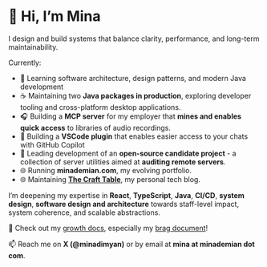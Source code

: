 # 👋 Hi, I’m Mina

<!--
**minademian/minademian** is a ✨ _special_ ✨ repository because its `README.md` (this file) appears on your GitHub profile.

Here are some ideas to get you started:

- 🔭 I’m currently working on ...
- 🌱 I’m currently learning ...
- 👯 I’m looking to collaborate on ...
- 🤔 I’m looking for help with ...
- 💬 Ask me about ...
- 📫 How to reach me: ...
- ⚡ Fun fact: ...
-->

I design and build systems that balance clarity, performance, and long-term maintainability.

Currently:

- 🌱 Learning software architecture, design patterns, and modern Java development
- ☕  Maintaining two **Java packages in production**, exploring developer tooling and cross-platform desktop applications.
- 🎧 Building a **MCP server** for my employer that **mines and enables quick access** to libraries of audio recordings.
- 🔧 Building a **VSCode plugin** that enables easier access to your chats with GitHub Copilot
- 🔧 Leading development of an **open-source candidate project** - a collection of server utilities aimed at **auditing remote servers**.
- 🌐 Running **minademian.com**, my evolving portfolio.
- 🌐 Maintaining [**The Craft Table**](https://blog.minademian.com), my personal tech blog.

I’m deepening my expertise in **React**, **TypeScript**, **Java**, **CI/CD**, **system design**, **software design and architecture** towards staff-level impact, system coherence, and scalable abstractions.

💬 Check out my [growth docs](https://github.com/minademian/growth-docs), especially my [brag document](https://github.com/minademian/growth-docs/brag-document.md])!

📫 Reach me on **X (@minadimyan)** or by email at **mina at minademian dot com**.
